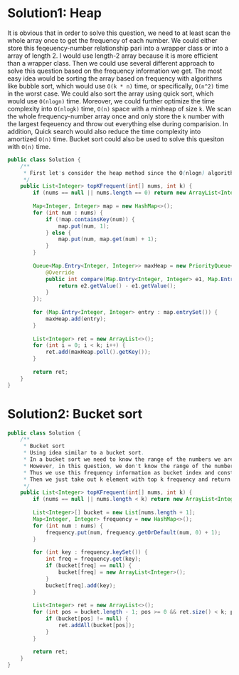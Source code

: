 # Solution1: Heap

It is obvious that in order to solve this question, we need to at least scan the whole array once to get the frequency of each number. 
We could either store this feqeuency-number relationship pari into a wrapper class or into a array of length 2. 
I would use length-2 array because it is more efficient than a wrapper class. 
Then we could use several different approach to solve this question based on the frequency information we get. 
The most easy idea would be sorting the array based on frequency with algorithms like bubble sort, which would use `O(k * n)` time, or specifically, `O(n^2)` time in the worst case. We could also sort the array using quick sort, which would use `O(nlogn)` time. 
Moreover, we could further optimize the time complexity into `O(nlogk)` time, `O(n)` space with a minheap of size `k`. We scan the whole frequency-number array once and only store the `k` number with the largest feqeuency and throw out everything else during comparision. 
In addition, Quick search would also reduce the time complexity into amortized `O(n)` time. 
Bucket sort could also be used to solve this quesiton with `O(n)` time. 

```Java
public class Solution {
    /**
     * First let's consider the heap method since the O(nlogn) algorithm is pretty trival and easy to implement. 
     */
    public List<Integer> topKFrequent(int[] nums, int k) {
        if (nums == null || nums.length == 0) return new ArrayList<Integer>();
        
        Map<Integer, Integer> map = new HashMap<>();
        for (int num : nums) {
            if (!map.containsKey(num)) {
                map.put(num, 1);
            } else {
                map.put(num, map.get(num) + 1);
            }
        }
        
        Queue<Map.Entry<Integer, Integer>> maxHeap = new PriorityQueue<>(k, new Comparator<Map.Entry<Integer, Integer>>() {
            @Override
            public int compare(Map.Entry<Integer, Integer> e1, Map.Entry<Integer, Integer> e2) {
                return e2.getValue() - e1.getValue();
            }
        });
        
        for (Map.Entry<Integer, Integer> entry : map.entrySet()) {
            maxHeap.add(entry);
        }
        
        List<Integer> ret = new ArrayList<>();
        for (int i = 0; i < k; i++) {
            ret.add(maxHeap.poll().getKey());
        }
        
        return ret;
    }
}
```

# Solution2: Bucket sort

```Java
public class Solution {
    /**
     * Bucket sort
     * Using idea similar to a bucket sort. 
     * In a bucket sort we need to know the range of the numbers we are sorting. 
     * However, in this question, we don't know the range of the numbers, but we know the range of the frequencies of each number, which is 1 through nums.length
     * Thus we use this frequency information as bucket index and construct an array of ArrayList to store numbers corresponding to each frequency. 
     * Then we just take out k element with top k frequency and return them. 
     */
    public List<Integer> topKFrequent(int[] nums, int k) {
        if (nums == null || nums.length < k) return new ArrayList<Integer>();
        
        List<Integer>[] bucket = new List[nums.length + 1];
        Map<Integer, Integer> frequency = new HashMap<>();
        for (int num : nums) {
            frequency.put(num, frequency.getOrDefault(num, 0) + 1);
        }
        
        for (int key : frequency.keySet()) {
            int freq = frequency.get(key);
            if (bucket[freq] == null) {
                bucket[freq] = new ArrayList<Integer>();
            }
            bucket[freq].add(key);
        }
        
        List<Integer> ret = new ArrayList<>();
        for (int pos = bucket.length - 1; pos >= 0 && ret.size() < k; pos--) {
            if (bucket[pos] != null) {
                ret.addAll(bucket[pos]);
            }
        }
        
        return ret;
    }
}
